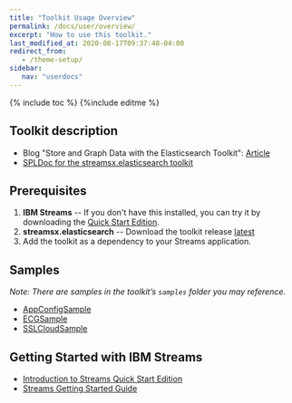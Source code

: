 ```yaml
---
title: "Toolkit Usage Overview"
permalink: /docs/user/overview/
excerpt: "How to use this toolkit."
last_modified_at: 2020-08-17T09:37:48-04:00
redirect_from:
   - /theme-setup/
sidebar:
   nav: "userdocs"
---
```

{% include toc %}
{%include editme %}


## [](#header-1)Toolkit description

* Blog "Store and Graph Data with the Elasticsearch Toolkit": [Article](https://community.ibm.com/community/user/cloudpakfordata/viewdocument/store-and-graph-data-with-the-elast?CommunityKey=c0c16ff2-10ef-4b50-ae4c-57d769937235&tab=librarydocuments)
* [SPLDoc for the streamsx.elasticsearch toolkit](https://ibmstreams.github.io/streamsx.elasticsearch/doc/spldoc/html/index.html)

## [](#header-2)Prerequisites

1.  **IBM Streams** -- If you don't have this installed, you can try it by downloading the [Quick Start Edition](http://ibm.co/streamsqs).
2.  **streamsx.elasticsearch** -- Download the toolkit release [latest](https://github.com/IBMStreams/streamsx.elasticsearch/releases/latest)
3.  Add the toolkit as a dependency to your Streams application.

## [](#header-3)Samples

_Note: There are samples in the toolkit’s `samples` folder you may reference._

* [AppConfigSample](https://github.com/IBMStreams/streamsx.elasticsearch/tree/master/samples/AppConfigSample)
* [ECGSample](https://github.com/IBMStreams/streamsx.elasticsearch/tree/master/samples/ECGSample)
* [SSLCloudSample](https://github.com/IBMStreams/streamsx.elasticsearch/tree/master/samples/SSLCloudSample)


## [](#header-4)Getting Started with IBM Streams

*   [Introduction to Streams Quick Start Edition](http://ibmstreams.github.io/streamsx.documentation/docs/4.3/qse-intro/)
*   [Streams Getting Started Guide](http://ibmstreams.github.io/streamsx.documentation/docs/4.3/qse-getting-started/)

